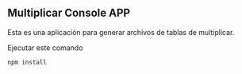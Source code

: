 ## Multiplicar Console APP

Esta es una aplicación para generar archivos de tablas de multiplicar.

Ejecutar este comando

````
npm install
````
